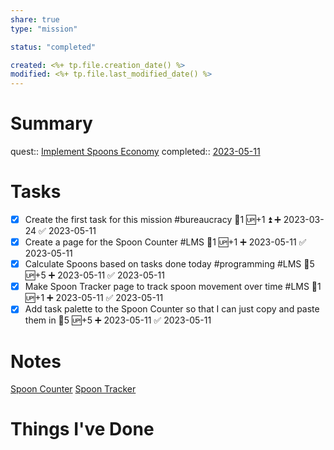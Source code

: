 ```yaml
---
share: true
type: "mission"

status: "completed"

created: <%+ tp.file.creation_date() %> 
modified: <%+ tp.file.last_modified_date() %>
---
```


# Summary
quest:: [Implement Spoons Economy](./Implement%20Spoons%20Economy.md)
completed:: [2023-05-11](../09%20-%20Daily%20Notes/2023-05-11.md)
# Tasks
- [x] Create the first task for this mission #bureaucracy 🥄1 🆙+1 ⏫ ➕ 2023-03-24 ✅ 2023-05-11
- [x] Create a page for the Spoon Counter #LMS 🥄1 🆙+1 ➕ 2023-05-11 ✅ 2023-05-11
- [x] Calculate Spoons based on tasks done today #programming #LMS 🥄5 🆙+5 ➕ 2023-05-11 ✅ 2023-05-11
- [x] Make Spoon Tracker page to track spoon movement over time #LMS 🥄1 🆙+1 ➕ 2023-05-11 ✅ 2023-05-11
- [x] Add task palette to the Spoon Counter so that I can just copy and paste them in 🥄5 🆙+5 ➕ 2023-05-11 ✅ 2023-05-11

# Notes

[Spoon Counter](../02%20-%20Tools/Spoon%20Counter.md)
[Spoon Tracker](../02%20-%20Tools/Spoon%20Tracker.md)

# Things I've Done